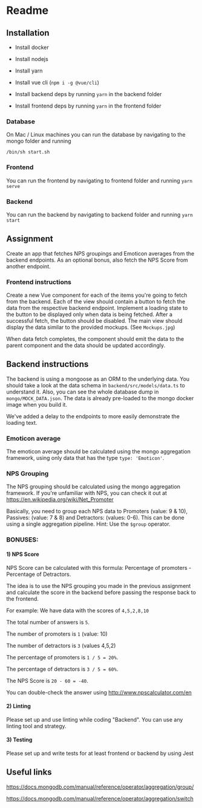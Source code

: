 # Readme

## Installation

- Install docker
- Install nodejs
- Install yarn
- Install vue cli (`npm i -g @vue/cli`)

- Install backend deps by running `yarn` in the backend folder
- Install frontend deps by running `yarn` in the frontend folder

### Database
On Mac / Linux machines you can run the database by navigating to the mongo folder and running

````
/bin/sh start.sh
````

### Frontend

You can run the frontend by navigating to frontend folder and running `yarn serve`

### Backend

You can run the backend by navigating to backend folder and running `yarn start`


## Assignment

Create an app that fetches NPS groupings and Emoticon averages from the backend endpoints. As an optional bonus, also fetch the NPS Score from another endpoint.

### Frontend instructions

Create a new Vue component for each of the items you're going to fetch from the backend. Each of the view should contain a button to fetch the data from the respective backend endpoint. Implement a loading state to the button to be displayed only when data is being fetched. After a successful fetch, the button should be disabled. The main view should display the data similar to the provided mockups. (See `Mockups.jpg`)

When data fetch completes, the component should emit the data to the parent component and the data should be updated accordingly.


## Backend instructions

The backend is using a mongoose as an ORM to the underlying data. You should take a look at the data schema in `backend/src/models/data.ts` to understand it. Also, you can see the whole database dump in `mongo/MOCK_DATA.json`. The data is already pre-loaded to the mongo docker image when you build it.

We've added a delay to the endpoints to more easily demonstrate the loading text.

### Emoticon average

The emoticon average should be calculated using the mongo aggregation framework, using only data that has the type `type: 'Emoticon'`.

### NPS Grouping

The NPS grouping should be calculated using the mongo aggregation framework. If you're unfamiliar with NPS, you can check it out at https://en.wikipedia.org/wiki/Net_Promoter

Basically, you need to group each NPS data to Promoters (value: 9 & 10), Passives: (value: 7 & 8) and Detractors: (values: 0-6). This can be done using a single aggregation pipeline. Hint: Use the `$group` operator.

### BONUSES: 

#### 1) NPS Score

NPS Score can be calculated with this formula: Percentage of promoters - Percentage of Detractors.

The idea is to use the NPS grouping you made in the previous assignment and calculate the score in the backend before passing the response back to the frontend.

For example: 
We have data with the scores of `4,5,2,8,10`

The total number of answers is `5`.

The number of promoters is `1` (value: 10)

The number of detractors is `3` (values 4,5,2)



The percentage of promoters is `1 / 5 = 20%`.

The percentage of detractors is `3 / 5 = 60%`.

The NPS Score is `20 - 60 = -40`.

You can double-check the answer using http://www.npscalculator.com/en


#### 2) Linting

 Please set up and use linting while coding "Backend". You can use any linting tool and strategy.
 
#### 3) Testing

 Please set up and write tests for at least frontend or backend by using Jest

## Useful links

https://docs.mongodb.com/manual/reference/operator/aggregation/group/

https://docs.mongodb.com/manual/reference/operator/aggregation/switch
